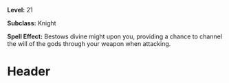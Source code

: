 <!-- TITLE: Spell: Pious Fury -->
<!-- SUBTITLE:  -->

**Level:** 21

**Subclass:** Knight

**Spell Effect:** Bestows divine might upon you, providing a chance to channel the will of the gods through your weapon when attacking.

# Header